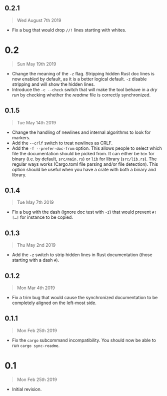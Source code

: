 ## 0.2.1

> Wed August 7th 2019

  - Fix a bug that would drop `//!` lines starting with whites.

# 0.2

> Sun May 19th 2019

  - Change the meaning of the `-z` flag. Stripping hidden Rust doc lines is now enabled by default,
    as it is a better logical default. `-z` disable stripping and will show the hidden lines.
  - Introduce the `-c --check` switch that will make the tool behave in a *dry run* by checking
    whether the *readme* file is correctly synchronized.

## 0.1.5

> Tue May 14th 2019

  - Change the handling of newlines and internal algorithms to look for markers.
  - Add the `--crlf` switch to treat newlines as CRLF.
  - Add the `-f --prefer-doc-from` option. This allows people to select which file the documentation
    should be picked from. It can either be `bin` for binary (i.e. by default, `src/main.rs`) or
    `lib` for library (`src/lib.rs`). The regular ways works (Cargo.toml file parsing and/or file
    detection). This option should be useful when you have a crate with both a binary and library.

## 0.1.4

> Tue May 7th 2019

  - Fix a bug with the dash (ignore doc test with `-z`) that would prevent `#![…]` for instance to
    be copied.

## 0.1.3

> Thu May 2nd 2019

  - Add the `-z` switch to strip hidden lines in Rust documentation (those starting with a dash
    `#`).

## 0.1.2

> Mon Mar 4th 2019

  - Fix a trim bug that would cause the synchronized documentation to be completely aligned on the
    left-most side.

## 0.1.1

> Mon Feb 25th 2019

  - Fix the `cargo` subcommand incompatibility. You should now be able to run `cargo sync-readme`.

# 0.1

> Mon Feb 25th 2019

  - Initial revision.
